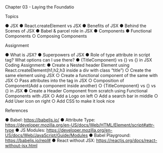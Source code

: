 Chapter 03 - Laying the Foundatio

Topics

● JSX
● React.createElement vs JSX
● Benefits of JSX
● Behind the Scenes of JSX
● Babel & parcel role in JSX
● Components
● Functional Components
○ Composing Components


Assignment

● What is JSX?
● Superpowers of JSX
● Role of type attribute in script tag? What options can I use there?
● {TitleComponent} vs {<TitleComponent/>} vs
{<TitleComponent></TitleComponent>} in JSX
Coding Assignment:
● Create a Nested header Element using React.createElement(h1,h2,h3 inside a
div with class “title”)
○ Create the same element using JSX
○ Create a functional component of the same with JSX
○ Pass attributes into the tag in JSX
○ Composition of Component(Add a component inside another)
○ {TitleComponent} vs {<TitleComponent/>} vs
{<TitleComponent></TitleComponent>} in JSX
● Create a Header Component from scratch using Functional Components with
JSX
○ Add a Logo on left
○ Add a search bar in middle
○ Add User icon on right
○ Add CSS to make it look nice

References

● Babel: https://babeljs.io/
● Attribute Type:
https://developer.mozilla.org/en-US/docs/Web/HTML/Element/script#attr-type
● JS Modules:
https://developer.mozilla.org/en-US/docs/Web/JavaScript/Guide/Modules
● Babel Playground: https://babeljs.io/repl#
● React without JSX: https://reactjs.org/docs/react-without-jsx.html